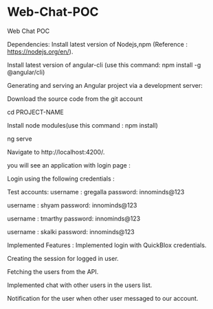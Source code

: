 # Web-Chat-POC
Web Chat POC

Dependencies:
Install latest version of Nodejs,npm (Reference : https://nodejs.org/en/).

Install latest version of angular-cli (use this command: npm install -g @angular/cli)

Generating and serving an Angular project via a development server:

Download the source code from the git account

cd PROJECT-NAME

Install node modules(use this command : npm install)

ng serve

Navigate to http://localhost:4200/.

you will see an application with login page :

Login using the following credentials :

Test accounts:
username : gregalla password: innominds@123

username : shyam password: innominds@123

username : tmarthy password: innominds@123

username : skalki password: innominds@123

Implemented Features :
Implemented login with QuickBlox credentials.

Creating the session for logged in user.

Fetching the users from the API.

Implemented chat with other users in the users list.

Notification for the user when other user messaged to our account.
